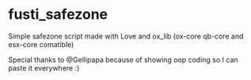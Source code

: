 # fusti_safezone
Simple safezone script made with Love and ox_lib (ox-core qb-core and esx-core comatible)

Special thanks to @Gellipapa because of showing oop coding so I can paste it everywhere :)

